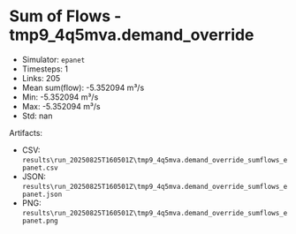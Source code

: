 # Sum of Flows - tmp9_4q5mva.demand_override

- Simulator: `epanet`
- Timesteps: 1
- Links: 205
- Mean sum(flow): -5.352094 m³/s
- Min: -5.352094 m³/s
- Max: -5.352094 m³/s
- Std: nan

Artifacts:
- CSV: `results\run_20250825T160501Z\tmp9_4q5mva.demand_override_sumflows_epanet.csv`
- JSON: `results\run_20250825T160501Z\tmp9_4q5mva.demand_override_sumflows_epanet.json`
- PNG: `results\run_20250825T160501Z\tmp9_4q5mva.demand_override_sumflows_epanet.png`
